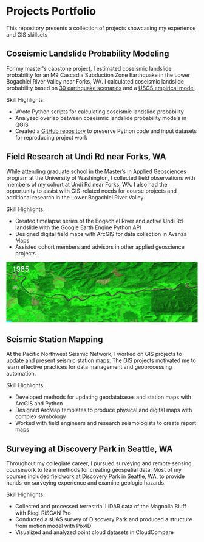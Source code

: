 # Projects Portfolio
This repository presents a collection of projects showcasing my experience and GIS skillsets
## Coseismic Landslide Probability Modeling
For my master's capstone project, I estimated coseismic landslide probability for an M9 Cascadia Subduction Zone Earthquake in the Lower Bogachiel River Valley near Forks, WA. I calculated coseismic landslide probability based on [30 earthquake scenarios](https://pubs.geoscienceworld.org/ssa/bssa/article-abstract/108/5A/2347/544772/Broadband-Synthetic-Seismograms-for-Magnitude-9?redirectedFrom=fulltext) and a [USGS empirical model](https://agupubs.onlinelibrary.wiley.com/doi/full/10.1029/2017JF004494). 

Skill Highlights:

- Wrote Python scripts for calculating coseismic landslide probability
- Analyzed overlap between coseismic landslide probability models in QGIS
- Created a [GitHub repository](https://github.com/brekc/Coseismic-Landslide-Probability-for-an-M9-CSZ-Earthquake-in-the-Lower-Bogachiel-River-Valley-WA) to preserve Python code and input datasets for reproducing project work 

## Field Research at Undi Rd near Forks, WA
While attending graduate school in the Master’s in Applied Geosciences program at the University of Washington, I collected field observations with members of my cohort at Undi Rd near Forks, WA. I also had the opportunity to assist with GIS-related needs for course projects and additional research in the Lower Bogachiel River Valley.           

Skill Highlights:

- Created timelapse series of the Bogachiel River and active Undi Rd landslide with the Google Earth Engine Python API
- Designed digital field maps with ArcGIS for data collection in Avenza Maps
- Assisted cohort members and advisors in other applied geoscience projects

![](https://github.com/brekc/Projects-Portfolio/blob/main/Images/Landsat_ts_754.gif)

## Seismic Station Mapping
At the Pacific Northwest Seismic Network, I worked on GIS projects to update and present seismic station maps. The GIS projects motivated me to learn effective practices for data management and geoprocessing automation.     

Skill Highlights:

- Developed methods for updating geodatabases and station maps with ArcGIS and Python
- Designed ArcMap templates to produce physical and digital maps with complex symbology
- Worked with field engineers and research seismologists to create report maps

## Surveying at Discovery Park in Seattle, WA
Throughout my collegiate career, I pursued surveying and remote sensing coursework to learn methods for creating geospatial data. Most of my courses included fieldwork at Discovery Park in Seattle, WA, to provide hands-on surveying experience and examine geologic hazards.

Skill Highlights:

- Collected and processed terrestrial LiDAR data of the Magnolia Bluff with Riegl RiSCAN Pro
- Conducted a sUAS survey of Discovery Park and produced a structure from motion model with Pix4D
- Visualized and analyzed point cloud datasets in CloudCompare
